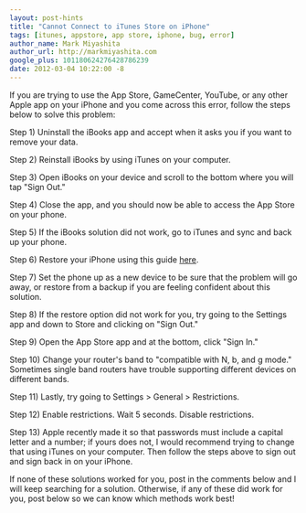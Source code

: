 ```yaml
---
layout: post-hints
title: "Cannot Connect to iTunes Store on iPhone"
tags: [itunes, appstore, app store, iphone, bug, error]
author_name: Mark Miyashita
author_url: http://markmiyashita.com
google_plus: 101180624276428786239
date: 2012-03-04 10:22:00 -8
---
```


If you are trying to use the App Store, GameCenter, YouTube, or any other Apple app on your iPhone and you come across this error, follow the steps below to solve this problem:

Step 1) Uninstall the iBooks app and accept when it asks you if you want to remove your data.

Step 2) Reinstall iBooks by using iTunes on your computer.

Step 3) Open iBooks on your device and scroll to the bottom where you will tap "Sign Out."

Step 4) Close the app, and you should now be able to access the App Store on your phone.

Step 5) If the iBooks solution did not work, go to iTunes and sync and back up your phone.

Step 6) Restore your iPhone using this guide <a href="/how-to-restore-your-iphone-ipod-touch-or-ipad/">here</a>.

Step 7) Set the phone up as a new device to be sure that the problem will go away, or restore from a backup if you are feeling confident about this solution.

Step 8) If the restore option did not work for you, try going to the Settings app and down to Store and clicking on "Sign Out."

Step 9) Open the App Store app and at the bottom, click "Sign In."

Step 10) Change your router's band to "compatible with N, b, and g mode." Sometimes single band routers have trouble supporting different devices on different bands.

Step 11) Lastly, try going to Settings > General > Restrictions.

Step 12) Enable restrictions. Wait 5 seconds. Disable restrictions.

Step 13) Apple recently made it so that passwords must include a capital letter and a number; if yours does not, I would recommend trying to change that using iTunes on your computer. Then follow the steps above to sign out and sign back in on your iPhone.

If none of these solutions worked for you, post in the comments below and I will keep searching for a solution. Otherwise, if any of these did work for you, post below so we can know which methods work best!
